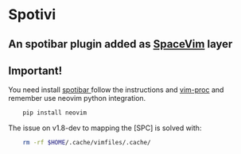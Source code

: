 # Spotivi

## An spotibar plugin added as [SpaceVim](https://spacevim.org/) layer

## Important!
You need install [ spotibar ](https://github.com/conor-f/spotibar) follow the instructions and [vim-proc](https://github.com/Shougo/vimproc.vim)
and remember use neovim python integration.
```sh
    pip install neovim
```

The issue on v1.8-dev to mapping the [SPC] is solved with:

```sh
    rm -rf $HOME/.cache/vimfiles/.cache/
```
